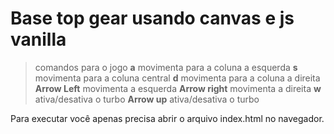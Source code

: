 # Base top gear usando canvas e js vanilla


> comandos para o jogo 
> **a** movimenta para a coluna a esquerda
> **s** movimenta para a coluna central
> **d** movimenta para a coluna a direita 
> **Arrow Left** movimenta a esquerda 
> **Arrow right** movimenta a direita
> **w** ativa/desativa o turbo 
> **Arrow up** ativa/desativa o turbo

Para executar você apenas precisa abrir o arquivo index.html no navegador.
